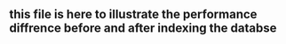 
## this file is here to illustrate the performance diffrence before and after indexing the databse

